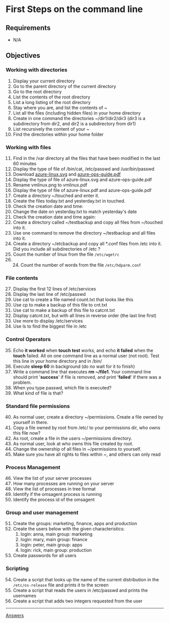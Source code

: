 
# First Steps on the command line

## Requirements

* N/A

## Objectives

### Working with directories

1. Display your current directory
2. Go to the parent directory of the current directory
3. Go to the root directory
4. List the contents of the root directory
5. List a long listing of the root directory
6. Stay where you are, and list the contents of ~
7.  List all the files (including hidden files) in your home directory
8. Create in one command the directories ~/dir1/dir2/dir3 (dir3 is a subdirectory from dir2, and dir2 is a subdirectory from dir1)
9. List recursively the content of your ~ 
10. Find the directories within your home folder

###  Working with files

11. Find in the /var directory all the files that have been modified in the last 60 minutes
12. Display the type of file of /bin/cat, /etc/passwd and /usr/bin/passwd
13. Download [azure-linux.svg](https://docs.microsoft.com/en-us/learn/achievements/azure-linux.svg)  and [azure-ops-guide.pdf](https://docsmsftpdfs.blob.core.windows.net/guides/azure/azure-ops-guide.pdf) 
14. Display the type of file of azure-linux.svg and azure-ops-guide.pdf
15. Rename vmlinux.png to vmlinux.pdf 
16. Display the type of file of azure-linux.pdf and azure-ops-guide.pdf
17. Create a directory ~/touched and enter it.
18. Create the files today.txt and yesterday.txt in touched.
19. Check the creation date and time:
20. Change the date on yesterday.txt to match yesterday's date
21. Check the creation date and time again: 
22. Create a directory called ~/testbackup and copy all files from ~/touched into it.
23. Use one command to remove the directory ~/testbackup and all files into it.
24. Create a directory ~/etcbackup and copy all *.conf files from /etc into it. Did you include all subdirectories of /etc ?
25. Count the number of linux from the file `/etc/wgetrc`
26. 24. Count the number of words from the file `/etc/hdparm.conf`

### File contents

27. Display the first 12 lines of /etc/services
28. Display the last line of /etc/passwd
29. Use cat to create a file named count.txt that looks like this
30. Use cp to make a backup of this file to cnt.txt
31. Use cat to make a backup of this file to catcnt.txt
32. Display catcnt.txt, but with all lines in reverse order (the last line first)
33. Use more to display /etc/services
34. Use ls to find the biggest file in /etc

### Control Operators

35. Echo **it worked** when **touch test** works, and echo **it failed** when the **touch** failed. All on one command line as a normal user (not root). Test this line in your home directory and in /bin/ 
36. Execute **sleep 60** in background (do no wait for it to finish)
37. Write a command line that executes **rm ~/file1**. Your command line should print '**success**' if file is removed, and print '**failed**' if there was a problem.
38. When you type passwd, which file is executed?
39. What kind of file is that?

### Standard file permissions

40. As normal user, create a directory ~/permissions. Create a file owned by yourself in there.
41. Copy a file owned by root from /etc/ to your permissions dir, who owns this file now?
42. As root, create a file in the users ~/permissions directory.
43. As normal user, look at who owns this file created by root.
44. Change the ownership of all files in ~/permissions to yourself.
45. Make sure you have all rights to files within ~, and others can only read

### Process Management

46. View the list of your server processes
47. How many processes are running on your server
48. View the list of processes in tree format
49. Identify if the omsagent process is running
50. Identify the process id of the omsagent

### Group and user management

51. Create the groups: marketing, finance, apps and production
52. Create the users below with the given characteristics:
    1. login: anna, main group: marketing
    2. login: mary, main group: finance
    3. login: peter, main group: apps
    4. login: rick, main group: production
53. Create passwords for all users

### Scripting

54. Create a script that looks up the name of the current distribution in the `/etc/os-release` file and prints it to the screen
55. Create a script that reads the users in /etc/passwd and prints the usernames
56. Create a script that adds two integers requested from the user

-----------
[Answers](https://github.com/ricmmartins/fasthack-linux-answers/blob/main/challenges/lab-firststeps.md)
